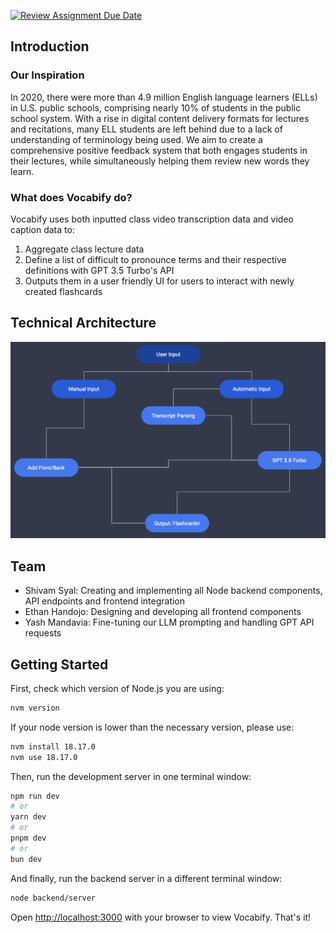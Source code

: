 [![Review Assignment Due Date](https://classroom.github.com/assets/deadline-readme-button-24ddc0f5d75046c5622901739e7c5dd533143b0c8e959d652212380cedb1ea36.svg)](https://classroom.github.com/a/3e23_jye)
## Introduction
### Our Inspiration
In 2020, there were more than 4.9 million English language learners (ELLs) in U.S. public schools, comprising nearly 10% of students in the public school system. With a rise in digital content delivery formats for lectures and recitations, many ELL students are left behind due to a lack of understanding of terminology being used. We aim to create a comprehensive positive feedback system that both engages students in their lectures, while simultaneously helping them review new words they learn.

### What does Vocabify do?
Vocabify uses both inputted class video transcription data and video caption data to:
1. Aggregate class lecture data
2. Define a list of difficult to pronounce terms and their respective definitions with GPT 3.5 Turbo's API
3. Outputs them in a user friendly UI for users to interact with newly created flashcards

## Technical Architecture

![Technical Architecture](arch.png?raw=true "Technical Architecture")

## Team
* Shivam Syal: Creating and implementing all Node backend components, API endpoints and frontend integration
* Ethan Handojo: Designing and developing all frontend components
* Yash Mandavia: Fine-tuning our LLM prompting and handling GPT API requests

## Getting Started

First, check which version of Node.js you are using:

```bash
nvm version
```

If your node version is lower than the necessary version, please use:
```bash
nvm install 18.17.0
nvm use 18.17.0
```

Then, run the development server in one terminal window:
```bash
npm run dev
# or
yarn dev
# or
pnpm dev
# or
bun dev
```

And finally, run the backend server in a different terminal window:
```bash
node backend/server
```

Open [http://localhost:3000](http://localhost:3000) with your browser to view Vocabify. That's it!
